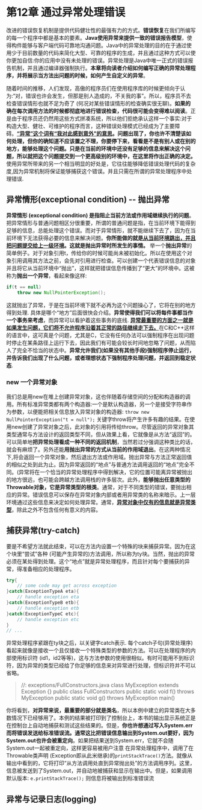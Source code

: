 # 第12章 通过异常处理错误
改进的错误恢复机制是提供代码健壮性的最强有力的方式。**错误恢复**在我们所编写的每一个程序中都是基本的要素。**Java使用异常来提供一致的错误报告模型**，使得构件能够与客户端代码可靠地沟通问题。Java中的异常处理的目的在于通过使用少于目前数量的代码来简化大型、可靠的程序的生成，并且通过这种方式可以使你更加自信:你的应用中没有未处理的错误。异常处理是Java中唯一正式的错误报告机制，并且通过编译器强制执行。**本章将向读者介绍如何编写正确的异常处理程序，并将展示当方法出问题的时候，如何产生自定义的异常**。

随着时间的推移，人们发现，高傲的程序员们在使用程序库的时候更倾向于认为:“对，错误也许会发生，但那是别人造成的，不关我的事”。所以，程序员不去检查错误情形也就不足为奇了 (何况对某些错误情形的检查确实很无聊)。**如果的确在每次调用方法的时候都彻底地进行错误检查，代码很可能会变得难以阅读**。正是由于程序员还仍然用这些方式拼凑系统，所以他们拒绝承认这样一个事实:对于构造大型、健壮、可维护的程序而言，这种错误处理模式已经成为了主要障碍。**<u>“异常”这个词有“我对此感到意外”的意思</u>。问题出现了，你也许不清楚该如何处理，但你的确知道不应该置之不理，你要停下来，看看是不是有别人或在别的地方，能够处理这个问题。只是在当前的环境中还没有足够的信息来解决这个问题，所以就把这个问题提交到一个更高级别的环境中，在这里将作出正确的决定。** 使用异常所带来的另一个相当明显的好处是，它往往能够降低错误处理代码的复杂度,因为异常机制将保证能够捕获这个错误。并且只需在所谓的异常处理程序中处理错误.

## 异常情形(exceptional condition) -- 抛出异常
**异常情形 (exceptional condition) 是指阻止当前方法或作用域继续执行的问题**。把异常情形与普通问题相区分很重要，所谓的普通问题是指，在当前环境下能得到足够的信息，总能处理这个错误。而对于异常情形，就不能继续下去了，因为在当前环境下无法获得必要的信息来解决问题。**你所能做的就是<u>从当前环境跳出，并且把问题提交给上一级环境</u>。这就是抛出异常时所发生的事情。**
举一个**抛出异常**的简单例子。对于对象引用t，传给你的时候可能尚未被初始化。所以在使用这个对象引用调用其方法之前，会先对引用进行检查。可以创建一个代表错误信息的对象并且将它从当前环境中“抛出”，这样就把错误信息传播到了“更大”的环境中。这被称为**抛出一个异常**，看起来像这样:
```java
if(t == null)
    throw new NullPointerException();
```
这就抛出了异常，于是在当前环境下就不必再为这个问题操心了，它将在别的地方得到处理. 具体是哪个“地方”后面很快会介绍。**异常使得我们可以将每件事都当作一个事务来考虑**，而异常可以看护着这些事务的底线. <u>**异常最重要的方面之一就是如果发生问题，它们将不允许程序沿着其正常的路径继续走下去。**</u>在C和C++这样的语言中，这可真是个问题，尤其是C，它没有任何办法可以强制程序在出现问题时停止在某条路径上运行下去，因此我们有可能会较长时间地忽略了问题，从而陷人了完全不恰当的状态中。**异常允许我们(如果没有其他手段)强制程序停止运行，并告诉我们出现了什么问题，或者理想状态下强制程序处理问题，并返回到稳定状态**.

### new 一个异常对象
我们总是用new在堆上创建异常对象，这也伴随着存储空间的分配和构造器的调用。所有标准异常类都有两个构造器:一个是默认构造器，另一个是接受字符串作为参数，以便能把相关信息放入异常对象的构造器:
`throw new NullPointerException("t = null");`
关键字throw将产生许多有趣的结果。在使用new创建了异常对象之后，此对象的引用将传给throw。尽管返回的异常对象其类型通常与方法设计的返回类型不同，但从效果上看，它就像是从方法“返回”的。可以简单地**把异常处理看成一种不同的返回机制**，当然若过分强调这种类比的话，就会有麻烦了。另外还能**用抛出异常的方式从当前的作用域退出**。在这两种情况下,将会返回一个异常对象，然后退出方法或作用域。抛出异常与方法正常返回值的相似之处到此为止。因为异常返回的“地点”与普通方法调用返回的“地点”完全不同。(异常将在一个恰当的异常处理程序中得到解决，它的位置可能离异常被抛出的地方很远，也可能会跨越方法调用栈的许多层次。此外，**能够抛出任意类型的Throwable对象，它是异常类型的根类**。通常，对于不同类型的错误，要抛出相应的异常。错误信息可以保存在异常对象内部或者用异常类的名称来暗示。上一层环境通过这些信息来决定如何处理异常。通常，<u>**异常对象中仅有的信息就是异常类型**</u>，除此之外不包含任何有意义的内容。

## 捕获异常(try-catch)
要是不希望方法就此结束，可以在方法内设置一个特殊的块来捕获异常。因为在这个块里“尝试”各种 (可能产生异常的)方法调用，所以称为ty块。当然，抛出的异常必须在某处得到处理。这个“地点”就是异常处理程序，而且针对每个要捕获的异常，得准备相应的处理程序。
```java
try{
    // some code may get across exception
}catch(ExceptionTypeA eta){
    // handle exception eta
}catch(ExceptionTypeB etb){
    // handle exception etb
}catch(ExceptionTypeC etc){
    // handle exception etc
}
// ...
```
异常处理程序紧跟在ty块之后，以关键字catch表示. 每个catch子句(异常处理序)看起来就像是接收一个且仅接收一个特殊类型的参数的方法。可以在处理程序的内部使用标识符 (id1，id2等等)，这与方法参数的使用很相似。有时可能用不到标识符，因为异常的类型已经给了你足够的信息来对异常进行处理，但标识符并不可以省略。
> //: exceptions/FullConstructors.java
> class MyException extends Exception {}
> public class FullConstructors
> public static void f() throws MyException 
> public static void g() throws MyException 
> main()

你将看到，**对异常来说，最重要的部分就是类名**，所以本例中建立的异常类在大多数情况下已经够用了。本例的结果被打印到了控制台上，本书的输出显示系统正是在控制台上自动地捕获和测试这些结果的。但是，**你也许想通过写入System.err而将错误发送给标准错误流。通常这比把错误信息输出到System.out要好，因为System.out也许会被重定向**。如果把结果送到System.err，它就不会随System.out一起被重定向，这样更容易被用户注意
在异常处理程序中，调用了在Throwable类声明 (Exception即从此米继承)的`printStackTrace()`方法。就像从输出中看到的，它将打印“从方法调用处直到异常抛出处”的方法调用序列。这里，信息被发送到了System.out，并自动地被捕获和显示在输出中。但是，如果调用默认版本:
`e.printStackTrace();`
则信息将被输出到标准错误流

## 异常与记录日志(logging)




 